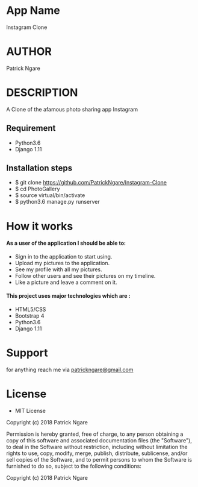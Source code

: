 # App Name
Instagram Clone

# AUTHOR

Patrick Ngare

# DESCRIPTION
A Clone of the afamous photo sharing app Instagram 


## Requirement 
* Python3.6
* Django 1.11

## Installation steps 
* $ git clone https://github.com/PatrickNgare/Instagram-Clone
* $ cd PhotoGallery
* $ source virtual/bin/activate
* $ python3.6 manage.py runserver  

# How it works

#### As a user of the application I should be able to:

* Sign in to the application to start using.
* Upload my pictures to the application.
* See my profile with all my pictures.
* Follow other users and see their pictures on my timeline.
* Like a picture and leave a comment on it.
#### This project uses major technologies which are :
* HTML5/CSS 
* Bootstrap 4
* Python3.6
* Django 1.11


# Support 

for anything reach me via patrickngare@gmail.com 
# License

* MIT License

Copyright (c) 2018 Patrick Ngare



Permission is hereby granted, free of charge, to any person obtaining a copy
of this software and associated documentation files (the "Software"), to deal
in the Software without restriction, including without limitation the rights
to use, copy, modify, merge, publish, distribute, sublicense, and/or sell
copies of the Software, and to permit persons to whom the Software is
furnished to do so, subject to the following conditions:

Copyright (c) 2018 Patrick Ngare